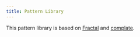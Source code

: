 ```yaml
---
title: Pattern Library
---
```


This pattern library is based on [Fractal](http://fractal.build/) and
[complate](http://complate.org).

